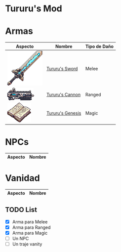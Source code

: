 # Tururu's Mod

# Armas

| Aspecto | Nombre | Tipo de Daño | 
| ------- | ------ | ------- |
| <img src='Items/Weapons/TururusSword.png'>   | <a href="Items/Weapons/TururusSword.cs">Tururu's Sword</a>     | Melee  | 
| <img src='Items/Weapons/TururusCannon.png'>  | <a href="Items/Weapons/TururusCannon.cs">Tururu's Cannon</a>   | Ranged |
| <img src='Items/Weapons/TururusGenesis.png'> | <a href="Items/Weapons/TururusGenesis.cs">Tururu's Genesis</a> | Magic  |  

# NPCs

| Aspecto | Nombre |
| ------- | ------ |

# Vanidad

| Aspecto | Nombre |
| ------- | ------ |

## TODO List

- [x] Arma para Melee
- [x] Arma para Ranged 
- [x] Arma para Magic
- [ ] Un NPC
- [ ] Un traje vanity
